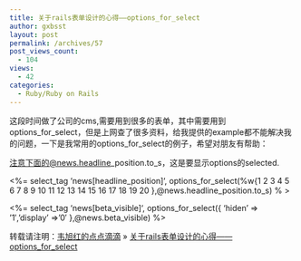 ```yaml
---
title: 关于rails表单设计的心得——options_for_select
author: gxbsst
layout: post
permalink: /archives/57
post_views_count:
  - 104
views:
  - 42
categories:
  - Ruby/Ruby on Rails
---
```

<span style="font-family:STHeiti;">这段时间做了公司的</span>cms,需要用到很多的表<span style="font-family:STHeiti;">单，其中需要用到</span>options\_for\_select，但是上网<span style="font-family:STHeiti;">查了很多资料，给我提供的</span>example都不能解决我的<span style="font-family:STHeiti;">问题，一下是我常用的</span>options\_for\_select的例子，希望<span style="font-family:STHeiti;">对朋友有帮助：</span>

注意下面的@news.headline\_position.to\_s，<span style="font-family:STHeiti;">这是要显示</span>options的selected.

<%= select\_tag &#8216;news[headline\_position]&#8216;, options\_for\_select(%w{1 2 3 4 5 6 7 8 9 10 11 12 13 14 15 16 17 18 19 20 },@news.headline\_position.to\_s) % >

<%= select\_tag &#8216;news[beta\_visible]&#8216;, options\_for\_select({ &#8216;hiden&#8217; => &#8217;1&#8242;,&#8217;display&#8217; =>&#8217;0&#8242; },@news.beta_visible) %>

转载请注明：[韦旭红的点点滴滴][1] &raquo; [关于rails表单设计的心得——options\_for\_select][2]

 [1]: http://www.weixuhong.com
 [2]: http://www.weixuhong.com/archives/57